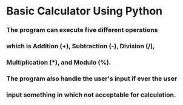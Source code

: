 # Basic Calculator Using Python

### The program can execute five different operations
### which is Addition (+), Subtraction (-), Division (/),
### Multiplication (*), and Modulo (%).
### The program also handle the user's input if ever the user 
### input something in which not acceptable for calculation.

